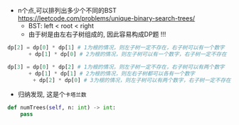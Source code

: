 
- n个点,可以排列出多少个不同的BST https://leetcode.com/problems/unique-binary-search-trees/
  - BST: left < root < right
  - 由于树是由左右子树组成的, 因此容易构成DP题 !!!

```py
dp[2] = dp[0] * dp[1] # 1为根的情况，则左子树一定不存在，右子树可以有一个数字
　　　　+ dp[1] * dp[0] # 2为根的情况，则左子树可以有一个数字，右子树一定不存在

dp[3] = dp[0] * dp[2] # 1为根的情况，则左子树一定不存在，右子树可以有两个数字
　　　　+ dp[1] * dp[1] # 2为根的情况，则左右子树都可以各有一个数字
 　　　  + dp[2] * dp[0] # 3为根的情况，则左子树可以有两个数字，右子树一定不存在
```

- 归纳发现, 这是个`卡塔兰数`


```py
def numTrees(self, n: int) -> int:
    pass
```